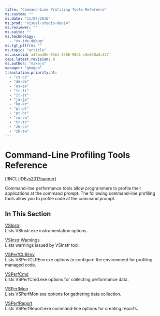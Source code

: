 ```yaml
---
title: "Command-Line Profiling Tools Reference"
ms.custom: ""
ms.date: "12/07/2016"
ms.prod: "visual-studio-dev14"
ms.reviewer: ""
ms.suite: ""
ms.technology: 
  - "vs-ide-debug"
ms.tgt_pltfrm: ""
ms.topic: "article"
ms.assetid: a34ba40e-01b1-4386-90b1-c8e628a8c527
caps.latest.revision: 8
ms.author: "mikejo"
manager: "ghogen"
translation.priority.ht: 
  - "cs-cz"
  - "de-de"
  - "es-es"
  - "fr-fr"
  - "it-it"
  - "ja-jp"
  - "ko-kr"
  - "pl-pl"
  - "pt-br"
  - "ru-ru"
  - "tr-tr"
  - "zh-cn"
  - "zh-tw"
---
```

# Command-Line Profiling Tools Reference
[!INCLUDE[vs2017banner](../code-quality/includes/vs2017banner.md)]

Command-line performance tools allow programmers to profile their applications at the command prompt. The following command-line profiling tools allow you to profile code at the command prompt.  
  
## In This Section  
 [VSInstr](../profiling/vsinstr.md)  
 Lists VSInstr.exe instrumentation options.  
  
 [VSInstr Warnings](../profiling/vsinstr-warnings.md)  
 Lists warnings issued by VSInstr tool.  
  
 [VSPerfCLREnv](../profiling/vsperfclrenv.md)  
 Lists VSPerfCLREnv.exe options to configure the environment for profiling managed code.  
  
 [VSPerfCmd](../profiling/vsperfcmd.md)  
 Lists VSPerfCmd.exe options for collecting performance data.  
  
 [VSPerfMon](../profiling/vsperfmon.md)  
 Lists VSPerfMon.exe options for gathering data collection.  
  
 [VSPerfReport](../profiling/vsperfreport.md)  
 Lists VSPerfReport.exe command-line options for creating reports.